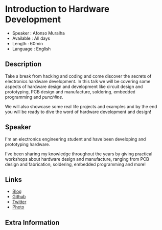 Introduction to Hardware Development
=================================================

* Speaker   : Afonso Muralha
* Available : All days
* Length    : 60min
* Language  : English

Description
-----------

Take a break from hacking and coding and come discover the secrets of electronics hardware development. In this talk we will be covering some aspects of hardware design and development like circuit design and prototyping, PCB design and manufacture, soldering, embedded programming and *punchline*.

We will also showcase some real life projects and examples and by the end you will be ready to dive the word of hardware development and design!



Speaker 
-----------

I'm an electronics engineering student and have been developing and prototyping hardware.

I've been sharing my knowledge throughout the years by giving practical workshops about hardware design and manufacture, ranging from PCB design and fabrication, soldering, embedded programming and more!





Links
-----

* [Blog](afonsomuralha.tech/blog)
* [Github](github.com/afonsus1997)
* [Twitter](https://twitter.com/Af0nsus)
* [Photo](http://n3e.tecnico.ulisboa.pt/images/listas/2019-2020/conselho-fiscal/2viceCF.jpg)



Extra Information
-----------------


